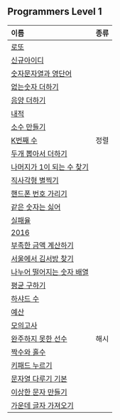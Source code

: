 ## Programmers Level 1   
|이름|종류|
|:---|:---:|
|[로또](https://programmers.co.kr/learn/courses/30/lessons/77484)|
|[신규아이디](https://programmers.co.kr/learn/courses/30/lessons/72410)|
|[숫자문자열과 영단어](https://programmers.co.kr/learn/courses/30/lessons/81301)|
|[없는숫자 더하기](https://programmers.co.kr/learn/courses/30/lessons/86051)|
|[음양 더하기](https://programmers.co.kr/learn/courses/30/lessons/76501)|
|[내적](https://programmers.co.kr/learn/courses/30/lessons/70128)|
|[소수 만들기](https://programmers.co.kr/learn/courses/30/lessons/12977)|
|[K번째 수](https://programmers.co.kr/learn/courses/30/lessons/42748)|정렬|
|[두개 뽑아서 더하기](https://programmers.co.kr/learn/courses/30/lessons/68644)|
|[나머지가 1이 되는 수 찾기](https://programmers.co.kr/learn/courses/30/lessons/87389)|
|[직사각형 별찍기](https://programmers.co.kr/learn/courses/30/lessons/12969)|
|[핸드폰 번호 가리기](https://programmers.co.kr/learn/courses/30/lessons/12948)|
|[같은 숫자는 싫어](https://programmers.co.kr/learn/courses/30/lessons/12906)|
|[실패율](https://programmers.co.kr/learn/courses/30/lessons/42889)|
|[2016](https://programmers.co.kr/learn/courses/30/lessons/12901#)|
|[부족한 금액 계산하기](https://programmers.co.kr/learn/courses/30/lessons/82612)|
|[서울에서 김서방 찾기](https://programmers.co.kr/learn/courses/30/lessons/12919)|
|[나누어 떨어지는 숫자 배열](https://programmers.co.kr/learn/courses/30/lessons/12910)|
|[평균 구하기](https://programmers.co.kr/learn/courses/30/lessons/12944)|
|[하샤드 수](https://programmers.co.kr/learn/courses/30/lessons/12947#)|
|[예산](https://programmers.co.kr/learn/courses/30/lessons/12982)|
|[모의고사](https://programmers.co.kr/learn/courses/30/lessons/42840)|
|[완주하지 못한 선수](https://programmers.co.kr/learn/courses/30/lessons/42576)|해시|
|[짝수와 홀수](https://programmers.co.kr/learn/courses/30/lessons/12937)|
|[키패드 누르기](https://programmers.co.kr/learn/courses/30/lessons/67256)|
|[문자열 다루기 기본](https://programmers.co.kr/learn/courses/30/lessons/12918)|
|[이상한 문자 만들기](https://programmers.co.kr/learn/courses/30/lessons/12930)|
|[가운데 글자 가져오기](https://programmers.co.kr/learn/courses/30/lessons/12903)|
